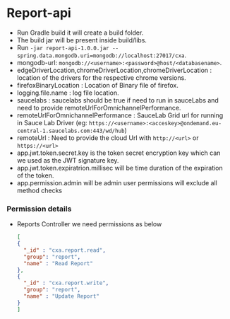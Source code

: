 # Report-api

- Run Gradle build it will create a build folder.
- The build jar will be present inside build/libs.
- Run `-jar report-api-1.0.0.jar --spring.data.mongodb.uri=mongodb://localhost:27017/cxa`.
- mongodb-url: `mongodb://<username>:<password>@host/<databasename>`. 
- edgeDriverLocation,chromeDriverLocation,chromeDriverLocation : location of the drivers for the respective chrome versions.
- firefoxBinaryLocation : Location of Binary file of firefox.
- logging.file.name : log file location.
- saucelabs : saucelabs should be true if need to run in sauceLabs and need to provide remoteUrlForOmnichannelPerformance.
- remoteUrlForOmnichannelPerformance : SauceLab Grid url for running in Sauce Lab Driver (eg: `https://<username>:<acceskey>@ondemand.eu-central-1.saucelabs.com:443/wd/hub`)
- remoteUrl : Need to provide the cloud Url with `http://<url>` or `https://<url>`
- app.jwt.token.secret.key is the token secret encryption key which can we used as the JWT signature key.
- app.jwt.token.expiratrion.millisec will be time duration of the expiration of the token.
- app.permission.admin will be admin user permissions will exclude all method checks


### Permission details

- Reports Controller we need permissions as below

    ````json
    [
    {
      "_id" : "cxa.report.read",
      "group": "report",
      "name" : "Read Report"
    }, 
    {
      "_id" : "cxa.report.write",
      "group": "report",
      "name" : "Update Report"
    }
    ]
    ````
  
